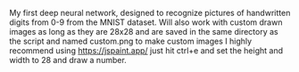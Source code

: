 My first deep neural network, designed to recognize pictures of handwritten digits from 0-9 from the MNIST dataset. Will also work with custom drawn images as long as they are 28x28 and are saved in the same directory as the script and named custom.png to make custom images I highly recommend using https://jspaint.app/ just hit ctrl+e and set the height and width to 28 and draw a number.

